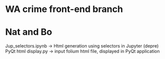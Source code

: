 # WA crime front-end branch
# Nat and Bo

Jup_selectors.ipynb -> Html generation using selectors in Jupyter (depre)
PyQt html display.py -> input folium html file, displayed in PyQt application
